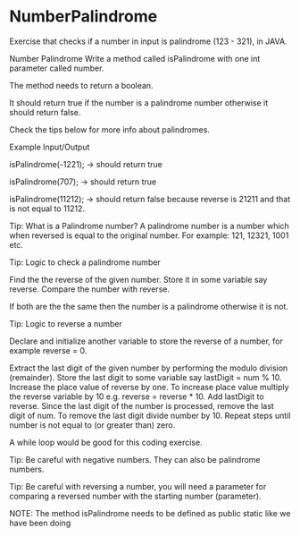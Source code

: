 # NumberPalindrome
Exercise that checks if a number in input is palindrome (123 - 321), in JAVA.

Number Palindrome
Write a method called isPalindrome with one int parameter called number.

The method needs to return a boolean.

It should return true if the number is a palindrome number otherwise it should return false. 

Check the tips below for more info about palindromes.

Example Input/Output

isPalindrome(-1221); → should return true

isPalindrome(707); → should return true

isPalindrome(11212); → should return false because reverse is 21211 and that is not equal to 11212.

Tip: What is a Palindrome number?  A palindrome number is a number which when reversed is equal to the original number. For example: 121, 12321, 1001 etc.

Tip: Logic to check a palindrome number

Find the the reverse of the given number. Store it in some variable say reverse. Compare the number with reverse. 

If both are the the same then the number is a palindrome otherwise it is not.

Tip: Logic to reverse a number

Declare and initialize another variable to store the reverse of a number, for example reverse = 0. 

Extract the last digit of the given number by performing the modulo division (remainder). 
Store the last digit to some variable say lastDigit = num % 10. 
Increase the place value of reverse by one.
To increase place value multiply the reverse variable by 10 e.g. reverse = reverse * 10.
Add lastDigit to reverse. 
Since the last digit of the number is processed, remove the last digit of num. To remove the last digit divide number by 10. 
Repeat steps until number is not equal to (or greater than) zero. 

A while loop would be good for this coding exercise.



Tip: Be careful with negative numbers. They can also be palindrome numbers.

Tip: Be careful with reversing a number, you will need a parameter for comparing a reversed number with the starting number (parameter).



NOTE: The method isPalindrome needs to be defined as public static like we have been doing
